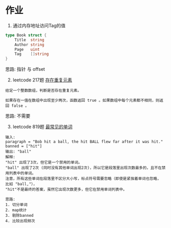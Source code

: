 # 作业

1. 通过内存地址访问Tag的值
```go
type Book struct {
	Title  string
	Author string
	Page   uint
	Tag    []string
}
```

思路: 指针 与 offset


2. leetcode 217题 [存在重复元素](https://leetcode-cn.com/problems/contains-duplicate/)

```
给定一个整数数组，判断是否存在重复元素。

如果存在一值在数组中出现至少两次，函数返回 true 。如果数组中每个元素都不相同，则返回 false 。
```

思路: 不需要


3. leetcode 819题 [最常见的单词](https://leetcode-cn.com/problems/most-common-word/)

```
输入: 
paragraph = "Bob hit a ball, the hit BALL flew far after it was hit."
banned = ["hit"]
输出: "ball"
解释: 
"hit" 出现了3次，但它是一个禁用的单词。
"ball" 出现了2次 (同时没有其他单词出现2次)，所以它是段落里出现次数最多的，且不在禁用列表中的单词。 
注意，所有这些单词在段落里不区分大小写，标点符号需要忽略（即使是紧挨着单词也忽略， 比如 "ball,"）， 
"hit"不是最终的答案，虽然它出现次数更多，但它在禁用单词列表中。

思路:
1. 切分单词
2. map统计
3. 剔除banned
4. 比较出现频次